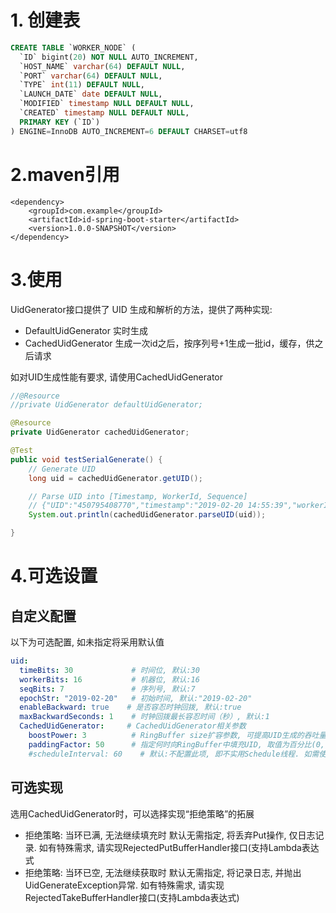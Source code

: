# 1. 创建表
```sql
CREATE TABLE `WORKER_NODE` (
  `ID` bigint(20) NOT NULL AUTO_INCREMENT,
  `HOST_NAME` varchar(64) DEFAULT NULL,
  `PORT` varchar(64) DEFAULT NULL,
  `TYPE` int(11) DEFAULT NULL,
  `LAUNCH_DATE` date DEFAULT NULL,
  `MODIFIED` timestamp NULL DEFAULT NULL,
  `CREATED` timestamp NULL DEFAULT NULL,
  PRIMARY KEY (`ID`)
) ENGINE=InnoDB AUTO_INCREMENT=6 DEFAULT CHARSET=utf8
```

# 2.maven引用
```
<dependency>
    <groupId>com.example</groupId>
    <artifactId>id-spring-boot-starter</artifactId>
    <version>1.0.0-SNAPSHOT</version>
</dependency>
```

# 3.使用

UidGenerator接口提供了 UID 生成和解析的方法，提供了两种实现:
* DefaultUidGenerator 实时生成
* CachedUidGenerator 生成一次id之后，按序列号+1生成一批id，缓存，供之后请求

如对UID生成性能有要求, 请使用CachedUidGenerator
```java
//@Resource
//private UidGenerator defaultUidGenerator;

@Resource
private UidGenerator cachedUidGenerator;

@Test
public void testSerialGenerate() {
    // Generate UID
    long uid = cachedUidGenerator.getUID();

    // Parse UID into [Timestamp, WorkerId, Sequence]
    // {"UID":"450795408770","timestamp":"2019-02-20 14:55:39","workerId":"27","sequence":"2"}
    System.out.println(cachedUidGenerator.parseUID(uid));

}
```
# 4.可选设置
## 自定义配置

以下为可选配置, 如未指定将采用默认值
```yaml
uid:
  timeBits: 30             # 时间位, 默认:30
  workerBits: 16           # 机器位, 默认:16
  seqBits: 7               # 序列号, 默认:7
  epochStr: "2019-02-20"   # 初始时间, 默认:"2019-02-20"
  enableBackward: true    # 是否容忍时钟回拨, 默认:true
  maxBackwardSeconds: 1    # 时钟回拨最长容忍时间（秒）, 默认:1
  CachedUidGenerator:     # CachedUidGenerator相关参数
    boostPower: 3          # RingBuffer size扩容参数, 可提高UID生成的吞吐量, 默认:3
    paddingFactor: 50      # 指定何时向RingBuffer中填充UID, 取值为百分比(0, 100), 默认为50
    #scheduleInterval: 60    # 默认:不配置此项, 即不实用Schedule线程. 如需使用, 请指定Schedule线程时间间隔, 单位:秒
```
## 可选实现
选用CachedUidGenerator时，可以选择实现“拒绝策略”的拓展
* 拒绝策略: 当环已满, 无法继续填充时
  默认无需指定, 将丢弃Put操作, 仅日志记录. 如有特殊需求, 请实现RejectedPutBufferHandler接口(支持Lambda表达式
* 拒绝策略: 当环已空, 无法继续获取时
  默认无需指定, 将记录日志, 并抛出UidGenerateException异常. 如有特殊需求, 请实现RejectedTakeBufferHandler接口(支持Lambda表达式)